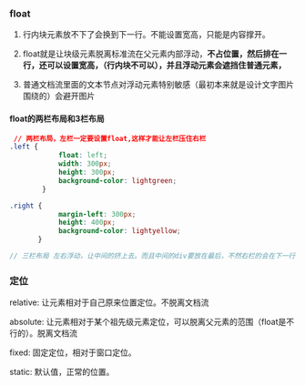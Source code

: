 ### float

1. 行内块元素放不下了会换到下一行。不能设置宽高，只能是内容撑开。

2. float就是让块级元素脱离标准流在父元素内部浮动，**不占位置，然后排在一行，还可以设置宽高，（行内块不可以），并且浮动元素会遮挡住普通元素，**
3. 普通文档流里面的文本节点对浮动元素特别敏感（最初本来就是设计文字图片围绕的）会避开图片

#### float的两栏布局和3栏布局

```css
 // 两栏布局，左栏一定要设置float,这样才能让左栏压住右栏
.left {
            float: left;
            width: 300px;
            height: 300px;
            background-color: lightgreen;
        }

.right {
            margin-left: 300px;
            height: 400px;
            background-color: lightyellow;
       }
```

```js
// 三栏布局 左右浮动，让中间的挤上去。而且中间的div要放在最后，不然右栏的会在下一行了。中间还可以设置一个左右外边距

```

### 定位

relative:  让元素相对于自己原来位置定位。不脱离文档流

absolute: 让元素相对于某个祖先级元素定位，可以脱离父元素的范围（float是不行的）。脱离文档流

fixed:  固定定位，相对于窗口定位。

static: 默认值，正常的位置。

